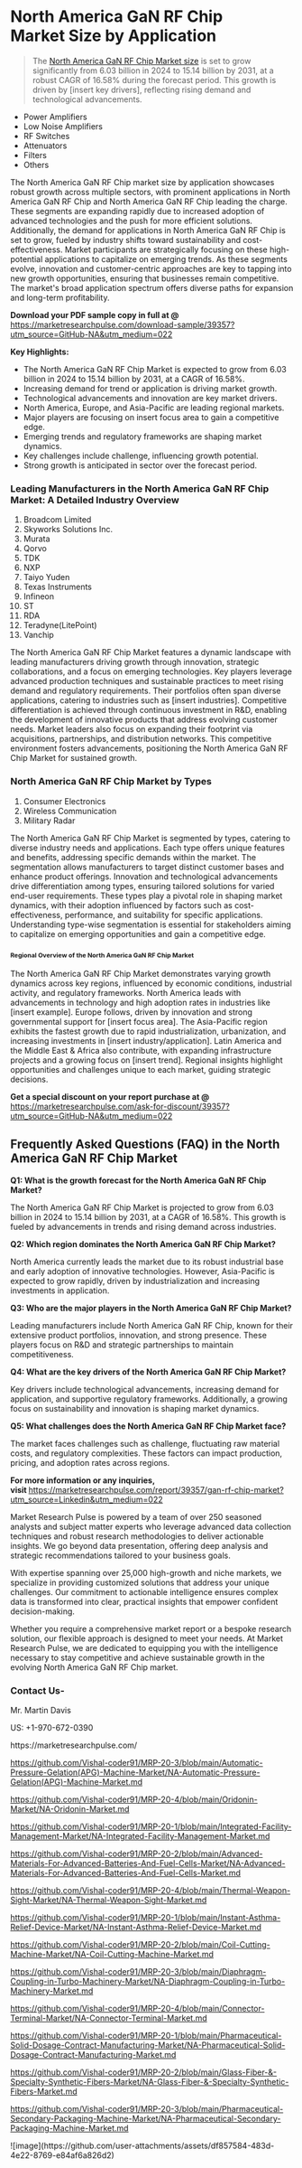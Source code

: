 <h1>North America GaN RF Chip Market&nbsp;Size by Application</h1><blockquote><p>The <a href="https://marketresearchpulse.com/download-sample/39357?utm_source=GitHub-NA&amp;utm_medium=022">North America GaN RF Chip Market size</a> is set to grow significantly from 6.03 billion in 2024 to 15.14 billion by 2031, at a robust CAGR of 16.58% during the forecast period. This growth is driven by [insert key drivers], reflecting rising demand and technological advancements.</p></blockquote><ul><li>Power Amplifiers<li> Low Noise Amplifiers<li> RF Switches<li> Attenuators<li> Filters<li> Others</li></ul><p>The North America GaN RF Chip market size by application showcases robust growth across multiple sectors, with prominent applications in North America GaN RF Chip and North America GaN RF Chip leading the charge. These segments are expanding rapidly due to increased adoption of advanced technologies and the push for more efficient solutions. Additionally, the demand for applications in North America GaN RF Chip is set to grow, fueled by industry shifts toward sustainability and cost-effectiveness. Market participants are strategically focusing on these high-potential applications to capitalize on emerging trends. As these segments evolve, innovation and customer-centric approaches are key to tapping into new growth opportunities, ensuring that businesses remain competitive. The market's broad application spectrum offers diverse paths for expansion and long-term profitability.</p><p><strong>Download your PDF sample copy in full at @ </strong><a href="https://marketresearchpulse.com/download-sample/39357?utm_source=GitHub-NA&amp;utm_medium=022">https://marketresearchpulse.com/download-sample/39357?utm_source=GitHub-NA&amp;utm_medium=022</a></p><p><strong>Key Highlights: </strong></p><ul><li>The North America GaN RF Chip Market is expected to grow from 6.03 billion in 2024 to 15.14 billion by 2031, at a CAGR of 16.58%.</li><li>Increasing demand for trend or application is driving market growth.</li><li>Technological advancements and innovation are key market drivers.</li><li>North America, Europe, and Asia-Pacific are leading regional markets.</li><li>Major players are focusing on insert focus area to gain a competitive edge.</li><li>Emerging trends and regulatory frameworks are shaping market dynamics.</li><li>Key challenges include challenge, influencing growth potential.</li><li>Strong growth is anticipated in sector over the forecast period.</li></ul><h3>Leading Manufacturers in the North America GaN RF Chip Market: A Detailed Industry Overview</h3><ol><li>Broadcom Limited</li><li>Skyworks Solutions Inc.</li><li>Murata</li><li>Qorvo</li><li>TDK</li><li>NXP</li><li>Taiyo Yuden</li><li>Texas Instruments</li><li>Infineon</li><li>ST</li><li>RDA</li><li>Teradyne(LitePoint)</li><li>Vanchip</li></ol><div class="flex max-w-full flex-col flex-grow"><div class="min-h-8 text-message flex w-full flex-col items-end gap-2 whitespace-normal break-words [.text-message+&amp;]:mt-5" dir="auto" data-message-author-role="assistant" data-message-id="fd8432e4-4910-450d-b182-61b7bfb0a01f" data-message-model-slug="gpt-4o"><div class="flex w-full flex-col gap-1 empty:hidden first:pt-[3px]"><div class="markdown prose w-full break-words dark:prose-invert light"><p>The North America GaN RF Chip Market features a dynamic landscape with leading manufacturers driving growth through innovation, strategic collaborations, and a focus on emerging technologies. Key players leverage advanced production techniques and sustainable practices to meet rising demand and regulatory requirements. Their portfolios often span diverse applications, catering to industries such as [insert industries]. Competitive differentiation is achieved through continuous investment in R&amp;D, enabling the development of innovative products that address evolving customer needs. Market leaders also focus on expanding their footprint via acquisitions, partnerships, and distribution networks. This competitive environment fosters advancements, positioning the North America GaN RF Chip Market for sustained growth.</p></div></div></div></div><h3>North America GaN RF Chip Market by Types</h3><ol><li>Consumer Electronics<li> Wireless Communication<li> Military Radar</li></ol><div class="flex max-w-full flex-col flex-grow"><div class="min-h-8 text-message flex w-full flex-col items-end gap-2 whitespace-normal break-words [.text-message+&amp;]:mt-5" dir="auto" data-message-author-role="assistant" data-message-id="084470be-0bb7-4664-bddf-5156b4f41249" data-message-model-slug="gpt-4o-mini"><div class="flex w-full flex-col gap-1 empty:hidden first:pt-[3px]"><div class="markdown prose w-full break-words dark:prose-invert light"><p>The North America GaN RF Chip Market is segmented by types, catering to diverse industry needs and applications. Each type offers unique features and benefits, addressing specific demands within the market. The segmentation allows manufacturers to target distinct customer bases and enhance product offerings. Innovation and technological advancements drive differentiation among types, ensuring tailored solutions for varied end-user requirements. These types play a pivotal role in shaping market dynamics, with their adoption influenced by factors such as cost-effectiveness, performance, and suitability for specific applications. Understanding type-wise segmentation is essential for stakeholders aiming to capitalize on emerging opportunities and gain a competitive edge.</p></div></div></div></div><h3><span style="font-size: 11px;">Regional Overview of the North America GaN RF Chip Market</span></h3><div class="flex max-w-full flex-col flex-grow"><div class="min-h-8 text-message flex w-full flex-col items-end gap-2 whitespace-normal break-words [.text-message+&amp;]:mt-5" dir="auto" data-message-author-role="assistant" data-message-id="e9038762-ce64-4e30-91c9-9bd413514231" data-message-model-slug="gpt-4o-mini"><div class="flex w-full flex-col gap-1 empty:hidden first:pt-[3px]"><div class="markdown prose w-full break-words dark:prose-invert light"><p>The North America GaN RF Chip Market demonstrates varying growth dynamics across key regions, influenced by economic conditions, industrial activity, and regulatory frameworks. North America leads with advancements in technology and high adoption rates in industries like [insert example]. Europe follows, driven by innovation and strong governmental support for [insert focus area]. The Asia-Pacific region exhibits the fastest growth due to rapid industrialization, urbanization, and increasing investments in [insert industry/application]. Latin America and the Middle East &amp; Africa also contribute, with expanding infrastructure projects and a growing focus on [insert trend]. Regional insights highlight opportunities and challenges unique to each market, guiding strategic decisions.</p></div></div></div></div><p><strong>Get a special discount on your report purchase at @ </strong><a href="https://marketresearchpulse.com/ask-for-discount/39357?utm_source=GitHub-NA&amp;utm_medium=022">https://marketresearchpulse.com/ask-for-discount/39357?utm_source=GitHub-NA&amp;utm_medium=022</a></p><h2>Frequently Asked Questions (FAQ) in the North America GaN RF Chip Market</h2><p><strong>Q1: What is the growth forecast for the North America GaN RF Chip Market?</strong></p><p>The North America GaN RF Chip Market is projected to grow from 6.03 billion in 2024 to 15.14 billion by 2031, at a CAGR of 16.58%. This growth is fueled by advancements in trends and rising demand across industries.</p><p><strong>Q2: Which region dominates the North America GaN RF Chip Market?</strong></p><p>North America currently leads the market due to its robust industrial base and early adoption of innovative technologies. However, Asia-Pacific is expected to grow rapidly, driven by industrialization and increasing investments in application.</p><p><strong>Q3: Who are the major players in the North America GaN RF Chip Market?</strong></p><p>Leading manufacturers include North America GaN RF Chip, known for their extensive product portfolios, innovation, and strong presence. These players focus on R&amp;D and strategic partnerships to maintain competitiveness.</p><p><strong>Q4: What are the key drivers of the North America GaN RF Chip Market?</strong></p><p>Key drivers include technological advancements, increasing demand for application, and supportive regulatory frameworks. Additionally, a growing focus on sustainability and innovation is shaping market dynamics.</p><p><strong>Q5: What challenges does the North America GaN RF Chip Market face?</strong></p><p>The market faces challenges such as challenge, fluctuating raw material costs, and regulatory complexities. These factors can impact production, pricing, and adoption rates across regions.</p><p><strong>For more information or any inquiries, visit&nbsp;</strong><a href="https://marketresearchpulse.com/report/39357/gan-rf-chip-market?utm_source=Linkedin&utm_medium=022">https://marketresearchpulse.com/report/39357/gan-rf-chip-market?utm_source=Linkedin&utm_medium=022</a></p><p>Market Research Pulse is powered by a team of over 250 seasoned analysts and subject matter experts who leverage advanced data collection techniques and robust research methodologies to deliver actionable insights. We go beyond data presentation, offering deep analysis and strategic recommendations tailored to your business goals.</p><p>With expertise spanning over 25,000 high-growth and niche markets, we specialize in providing customized solutions that address your unique challenges. Our commitment to actionable intelligence ensures complex data is transformed into clear, practical insights that empower confident decision-making.</p><p>Whether you require a comprehensive market report or a bespoke research solution, our flexible approach is designed to meet your needs. At Market Research Pulse, we are dedicated to equipping you with the intelligence necessary to stay competitive and achieve sustainable growth in the evolving North America GaN RF Chip market.</p><h3><strong>Contact Us-</strong></h3><p>Mr. Martin Davis</p><p>US: +1-970-672-0390</p><p>https://marketresearchpulse.com/</p><p><a href="https://github.com/Vishal-coder91/MRP-20-3/blob/main/Automatic-Pressure-Gelation(APG)-Machine-Market/NA-Automatic-Pressure-Gelation(APG)-Machine-Market.md">https://github.com/Vishal-coder91/MRP-20-3/blob/main/Automatic-Pressure-Gelation(APG)-Machine-Market/NA-Automatic-Pressure-Gelation(APG)-Machine-Market.md</a></p><p><a href="https://github.com/Vishal-coder91/MRP-20-4/blob/main/Oridonin-Market/NA-Oridonin-Market.md">https://github.com/Vishal-coder91/MRP-20-4/blob/main/Oridonin-Market/NA-Oridonin-Market.md</a></p><p><a href="https://github.com/Vishal-coder91/MRP-20-1/blob/main/Integrated-Facility-Management-Market/NA-Integrated-Facility-Management-Market.md">https://github.com/Vishal-coder91/MRP-20-1/blob/main/Integrated-Facility-Management-Market/NA-Integrated-Facility-Management-Market.md</a></p><p><a href="https://github.com/Vishal-coder91/MRP-20-2/blob/main/Advanced-Materials-For-Advanced-Batteries-And-Fuel-Cells-Market/NA-Advanced-Materials-For-Advanced-Batteries-And-Fuel-Cells-Market.md">https://github.com/Vishal-coder91/MRP-20-2/blob/main/Advanced-Materials-For-Advanced-Batteries-And-Fuel-Cells-Market/NA-Advanced-Materials-For-Advanced-Batteries-And-Fuel-Cells-Market.md</a></p><p><a href="https://github.com/Vishal-coder91/MRP-20-4/blob/main/Thermal-Weapon-Sight-Market/NA-Thermal-Weapon-Sight-Market.md">https://github.com/Vishal-coder91/MRP-20-4/blob/main/Thermal-Weapon-Sight-Market/NA-Thermal-Weapon-Sight-Market.md</a></p><p><a href="https://github.com/Vishal-coder91/MRP-20-1/blob/main/Instant-Asthma-Relief-Device-Market/NA-Instant-Asthma-Relief-Device-Market.md">https://github.com/Vishal-coder91/MRP-20-1/blob/main/Instant-Asthma-Relief-Device-Market/NA-Instant-Asthma-Relief-Device-Market.md</a></p><p><a href="https://github.com/Vishal-coder91/MRP-20-2/blob/main/Coil-Cutting-Machine-Market/NA-Coil-Cutting-Machine-Market.md">https://github.com/Vishal-coder91/MRP-20-2/blob/main/Coil-Cutting-Machine-Market/NA-Coil-Cutting-Machine-Market.md</a></p><p><a href="https://github.com/Vishal-coder91/MRP-20-3/blob/main/Diaphragm-Coupling-in-Turbo-Machinery-Market/NA-Diaphragm-Coupling-in-Turbo-Machinery-Market.md">https://github.com/Vishal-coder91/MRP-20-3/blob/main/Diaphragm-Coupling-in-Turbo-Machinery-Market/NA-Diaphragm-Coupling-in-Turbo-Machinery-Market.md</a></p><p><a href="https://github.com/Vishal-coder91/MRP-20-4/blob/main/Connector-Terminal-Market/NA-Connector-Terminal-Market.md">https://github.com/Vishal-coder91/MRP-20-4/blob/main/Connector-Terminal-Market/NA-Connector-Terminal-Market.md</a></p><p><a href="https://github.com/Vishal-coder91/MRP-20-1/blob/main/Pharmaceutical-Solid-Dosage-Contract-Manufacturing-Market/NA-Pharmaceutical-Solid-Dosage-Contract-Manufacturing-Market.md">https://github.com/Vishal-coder91/MRP-20-1/blob/main/Pharmaceutical-Solid-Dosage-Contract-Manufacturing-Market/NA-Pharmaceutical-Solid-Dosage-Contract-Manufacturing-Market.md</a></p><p><a href="https://github.com/Vishal-coder91/MRP-20-2/blob/main/Glass-Fiber-&-Specialty-Synthetic-Fibers-Market/NA-Glass-Fiber-&-Specialty-Synthetic-Fibers-Market.md">https://github.com/Vishal-coder91/MRP-20-2/blob/main/Glass-Fiber-&-Specialty-Synthetic-Fibers-Market/NA-Glass-Fiber-&-Specialty-Synthetic-Fibers-Market.md</a></p><p><a href="https://github.com/Vishal-coder91/MRP-20-3/blob/main/Pharmaceutical-Secondary-Packaging-Machine-Market/NA-Pharmaceutical-Secondary-Packaging-Machine-Market.md">https://github.com/Vishal-coder91/MRP-20-3/blob/main/Pharmaceutical-Secondary-Packaging-Machine-Market/NA-Pharmaceutical-Secondary-Packaging-Machine-Market.md</a></p>
![image](https://github.com/user-attachments/assets/df857584-483d-4e22-8769-e84af6a826d2)
